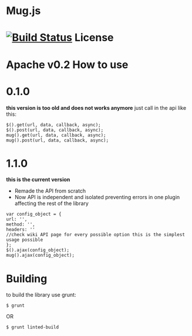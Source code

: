 Mug.js
===
[![Build Status](https://travis-ci.org/MugFoundation/Muglib.svg)](https://travis-ci.org/MugFoundation/Muglib)
License
===
Apache v0.2
How to use
===
0.1.0
===
**this version is too old and does not works anymore**
just call in the api like this:
```JS
$().get(url, data, callback, async);
$().post(url, data, callback, async);
mug().get(url, data, callback, async);
mug().post(url, data, callback, async);
```
1.1.0
===
**this is the current version**

 - Remade the API from scratch
 - Now API is independent and isolated preventing errors in one plugin affecting the rest of the library

```JS
var config_object = {
url: '',
method: '',
headers: ''
//check wiki API page for every possible option this is the simplest usage possible
};
$().ajax(config_object);
mug().ajax(config_object);
```
Building
===
to build the library use grunt:

```Shell
$ grunt
```
OR
```Shell
$ grunt linted-build
```
